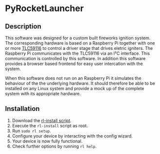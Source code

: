 # PyRocketLauncher

## Description
This software was designed for a custom built fireworks ignition system. The corresponding hardware is based on a Raspberry Pi together with one or more [TLC59116](https://github.com/CR1337/PyRocketLauncher/blob/dev/doc/tlc59116.pdf) to control a driver stage that drives eletric igniters. The Raspberry Pi communicates with the TLC59116 via an I²C interface. This communication is controlled by this software. In addition this software provides a browser based frontend for easy user intercation with the system.

When this software does not run on an Raspberry Pi it simulates the behaviour of the the underlying hardware. It should therefore be able to be installed on any Linux system and provide a mock up of the complete system with its appropriate hardware.

## Installation
1. Download  the [rl-install script](https://raw.githubusercontent.com/CR1337/PyRocketLauncher/dev/bin/rl-install).
2. Execute the `rl-install` script as root.
3. Run `sudo rl setup`.
4. Configure your device by interacting with the config wizard.
5. Your device is now fully functional.
6. Check further options by running `rl help`.
